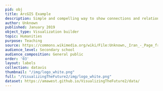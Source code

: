 ```yaml
---
pid: obj
title: ArcGIS Example
description: Simple and compelling way to show connections and relationships within a community of individuals.
author: Unknown
published: January 2019
object_type: Visualization builder
topic: Humanities
purpose: Teaching
source: https://commons.wikimedia.org/wiki/File:Unknown,_Iran_-_Page_from_the_Shahnama_of_Shah_Tahmasp_-_Google_Art_Project.jpg
audience_level: Secondary school
audience_composition: General public
order: '03'
layout: labels
collection: datavis
thumbnail: "/img/logo_white.png"
full: "/VisualizingTheFuture2/img/logo_white.png"
dataset: https://amawest.github.io/VisualizingTheFuture2/data/
---
```

